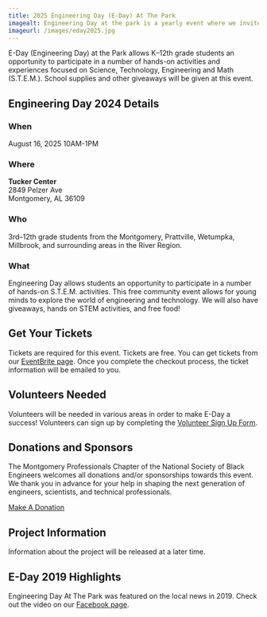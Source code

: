 ```yaml
---
title: 2025 Engineering Day (E-Day) At The Park
imagealt: Engineering Day at the park is a yearly event where we invite the students and the community to learn about STEM though hands on projects.
imageurl: /images/eday2025.jpg
---
```


E-Day (Engineering Day) at the Park allows K–12th grade students an opportunity to participate in a number of hands-on activities and experiences focused on Science, Technology, Engineering and Math (S.T.E.M.).  School supplies and other giveaways will be given at this event.

## Engineering Day 2024 Details

### When

August 16, 2025 10AM-1PM

### Where

**Tucker Center**<br />
2849 Pelzer Ave<br />
Montgomery, AL 36109

### Who

3rd–12th grade students from the Montgomery, Prattville, Wetumpka, Millbrook, and surrounding areas in the River Region.

### What

Engineering Day allows students an opportunity to participate in a number of hands-on S.T.E.M. activities. This 
free community event allows for young minds to explore the world of engineering and technology.
We will also have giveaways, hands on STEM activities, and free food!

## Get Your Tickets

Tickets are required for this event. Tickets are free. You can get tickets from our [EventBrite page](https://nsbempeday25.eventbrite.com).
Once you complete the checkout process, the ticket information will be emailed to you.

## Volunteers Needed

Volunteers will be needed in various areas in order to make E-Day a success! Volunteers 
can sign up by completing the 
[Volunteer Sign Up Form](https://docs.google.com/forms/d/e/1FAIpQLScBks2VJjEbHxOOxOKOk--p_paTm1GILeGaWS1FyUxY8sagnA/viewform).

## Donations and Sponsors

The Montgomery Professionals Chapter of the National Society of Black Engineers welcomes all donations 
and/or sponsorships towards this event. We thank you in advance for your help in shaping the next
generation of engineers, scientists, and technical professionals.

[Make A Donation](https://docs.google.com/forms/d/e/1FAIpQLSfra21w19YWVFOGtyNthhnRmAiWM9F5Mky35JybKWBs5u_D2g/viewform)

## Project Information

Information about the project will be released at a later time.

## E-Day 2019 Highlights

Engineering Day At The Park was featured on the local news in 2019. Check out the video on our 
<a href="https://www.facebook.com/watch/?v=373769769954484&extid=bYnyVhue16YMG869" 
target="_blank">Facebook page</a>.
